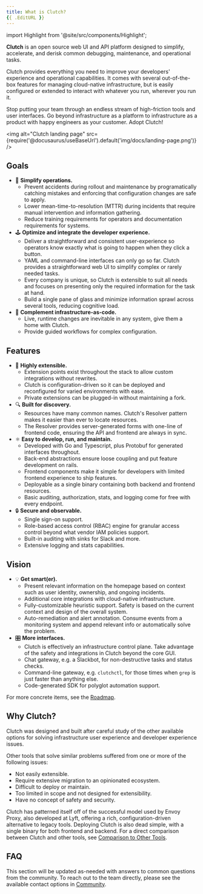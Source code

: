 ```yaml
---
title: What is Clutch?
{{ .EditURL }}
---
```


import Highlight from '@site/src/components/Highlight';

**<Highlight>Clutch</Highlight>** is an open source web UI and API platform designed to simplify, accelerate, and derisk common debugging, maintenance, and operational tasks.

Clutch provides everything you need to improve your developers' experience and operational capabilities. It comes with several out-of-the-box features for managing cloud-native infrastructure, but is easily configured or extended to interact with whatever you run, wherever you run it.

Stop putting your team through an endless stream of high-friction tools and user interfaces. Go beyond infrastructure as a platform to infrastructure as a product with happy engineers as your customer. Adopt Clutch!

<img alt="Clutch landing page" src={require('@docusaurus/useBaseUrl').default('img/docs/landing-page.png')} />

## Goals
- 🧰 **Simplify operations.**
  - Prevent accidents during rollout and maintenance by programatically catching mistakes and enforcing that configuration changes are safe to apply.
  - Lower mean-time-to-resolution (MTTR) during incidents that require manual intervention and information gathering.
  - Reduce training requirements for operators and documentation requirements for systems.
- 🕹️ **Optimize and integrate the developer experience.**
  - Deliver a straightforward and consistent user-experience so operators know exactly what is going to happen when they click a button.
  - YAML and command-line interfaces can only go so far. Clutch provides a straightforward web UI to simplify complex or rarely needed tasks.
  - Every company is unique, so Clutch is extensible to suit all needs and focuses on presenting only the required information for the task at hand.
  - Build a single pane of glass and minimize information sprawl across several tools, reducing cognitive load.
- 🔧 **Complement infrastructure-as-code.**
  - Live, runtime changes are inevitable in any system, give them a home with Clutch.
  - Provide guided workflows for complex configuration.

## Features
- 🔌 **Highly extensible.**
  - Extension points exist throughout the stack to allow custom integrations without rewrites.
  - Clutch is configuration-driven so it can be deployed and reconfigured for varied environments with ease.
  - Private extensions can be plugged-in without maintaining a fork.
- 🔍 **Built for discovery.**
  - Resources have many common names. Clutch's Resolver pattern makes it easier than ever to locate resources.
  - The Resolver provides server-generated forms with one-line of frontend code, ensuring the API and frontend are always in sync.
- ⚛️ **Easy to develop, run, and maintain.** 
  - Developed with Go and Typescript, plus Protobuf for generated interfaces throughout.
  - Back-end abstractions ensure loose coupling and put feature development on rails.
  - Frontend components make it simple for developers with limited frontend experience to ship features.
  - Deployable as a single binary containing both backend and frontend resources.
  - Basic auditing, authorization, stats, and logging come for free with every endpoint.
- 🔒 **Secure and observable.** 
  - Single sign-on support.
  - Role-based access control (RBAC) engine for granular access control beyond what vendor IAM policies support.
  - Built-in auditing with sinks for Slack and more.
  - Extensive logging and stats capabilities.

## Vision
- 💡 **Get smart(er).** 
  - Present relevant information on the homepage based on context such as user identity, ownership, and ongoing incidents.
  - Additional core integrations with cloud-native infrastructure.
  - Fully-customizable heuristic support. Safety is based on the current context and design of the overall system.
  - Auto-remediation and alert annotation. Consume events from a monitoring system and append relevant info or automatically solve the problem.
- 🎛 **More interfaces.**
  - Clutch is effectively an infrastructure control plane. Take advantage of the safety and integrations in Clutch beyond the core GUI.
  - Chat gateway, e.g. a Slackbot, for non-destructive tasks and status checks.
  - Command-line gateway, e.g. `clutchctl`, for those times when `grep` is just faster than anything else.
  - Code-generated SDK for polyglot automation support.

For more concrete items, see the [Roadmap](/docs/roadmap).

## Why Clutch?

Clutch was designed and built after careful study of the other available options for solving infrastructure user experience and developer experience issues.

Other tools that solve similar problems suffered from one or more of the following issues:
- Not easily extensible.
- Require extensive migration to an opinionated ecosystem.
- Difficult to deploy or maintain.
- Too limited in scope and not designed for extensibility.
- Have no concept of safety and security.

Clutch has patterned itself off of the successful model used by Envoy Proxy, also developed at Lyft, offering a rich, configuration-driven alternative to legacy tools. Deploying Clutch is also dead simple, with a single binary for both frontend and backend.
For a direct comparison between Clutch and other tools, see [Comparison to Other Tools](/docs/about/comparison).

## FAQ

This section will be updated as-needed with answers to common questions from the community. To reach out to the team directly, please see the available contact options in [Community](/docs/community).
